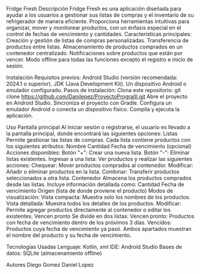 Fridge Fresh
Descripción
Fridge Fresh es una aplicación diseñada para ayudar a los usuarios a gestionar sus listas de compras y el inventario de su refrigerador de manera eficiente. Proporciona herramientas intuitivas para organizar, mover y monitorear productos, con un énfasis especial en el control de fechas de vencimiento y cantidades.
Características principales:
Creación y gestión de listas de compras personalizadas.
Transferencia de productos entre listas.
Almacenamiento de productos comprados en un contenedor centralizado.
Notificaciones sobre productos que están por vencer.
Modo offline para todas las funciones excepto el registro e inicio de sesión.

Instalación
Requisitos previos:
Android Studio (versión recomendada: 2024.1 o superior).
JDK (Java Development Kit).
Un dispositivo Android o emulador configurado.
Pasos de instalación:
Clona este repositorio:
git clone https://github.com/Danilepez/ProyectoPrograIII.git
Abre el proyecto en Android Studio.
Sincroniza el proyecto con Gradle.
Configura un emulador Android o conecta un dispositivo físico.
Compila y ejecuta la aplicación.

Uso
Pantalla principal
Al iniciar sesión o registrarse, el usuario es llevado a la pantalla principal, donde encontrará las siguientes opciones:
Listas
Permite gestionar las listas de compras.
Cada lista contiene productos con los siguientes atributos:
Nombre
Cantidad
Fecha de vencimiento (opcional)
Acciones disponibles:
Botón "+": Crear una nueva lista.
Botón "-": Eliminar listas existentes.
Ingresar a una lista: Ver productos y realizar las siguientes acciones:
Chequear: Mover productos comprados al contenedor.
Modificar: Añadir o eliminar productos en la lista.
Combinar: Transferir productos seleccionados a otra lista.
Contenedor
Almacena los productos comprados desde las listas.
Incluye información detallada como:
Cantidad
Fecha de vencimiento
Origen (lista de donde proviene el producto)
Modos de visualización:
Vista compacta: Muestra solo los nombres de los productos.
Vista detallada: Muestra todos los detalles de los productos.
Modificar: Permite agregar productos directamente al contenedor o editar los existentes.
Vencen pronto
Se divide en dos listas:
Vencen pronto: Productos con fecha de vencimiento dentro de los próximos 3 días.
Vencidos: Productos cuya fecha de vencimiento ya pasó.
Ambos apartados muestran el nombre del producto y su fecha de vencimiento.



Tecnologías Usadas
Lenguaje: Kotlin, xml
IDE: Android Studio
Bases de datos: SQLite (almacenamiento offline)

Autores
Diego Gomez
Daniel Lopez
